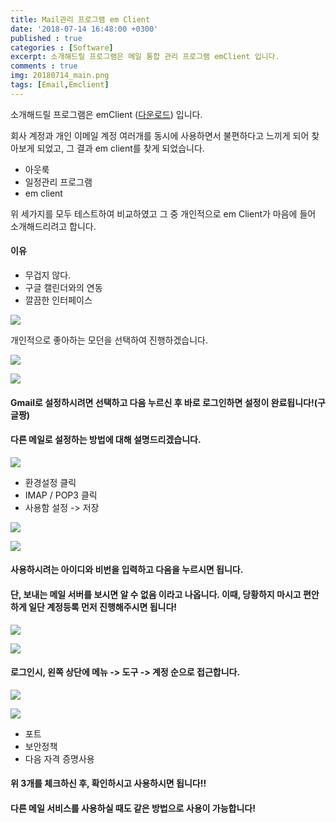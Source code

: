 ```yaml
---
title: Mail관리 프로그램 em Client
date: '2018-07-14 16:48:00 +0300'
published : true
categories : [Software]
excerpt: 소개해드릴 프로그램은 메일 통합 관리 프로그램 emClient 입니다.
comments : true
img: 20180714_main.png
tags: [Email,Emclient]
---
```


소개해드릴 프로그램은 emClient ([다운로드]) 입니다.

회사 계정과 개인 이메일 계정 여러개를 동시에 사용하면서 불편하다고 느끼게 되어 찾아보게 되었고, 그 결과 em client를 찾게 되었습니다.


- 아웃룩
- 일정관리 프로그램
- em client

위 세가지를 모두 테스트하여 비교하였고 그 중 개인적으로 em Client가 마음에 들어 소개해드리려고 합니다.


#### 이유
- 무겁지 않다.
- 구글 캘린더와의 연동
- 깔끔한 인터페이스

![](/assets/images/2018/08/emclient/1.png)

개인적으로 좋아하는 모던을 선택하여 진행하겠습니다.

![](/assets/images/2018/08/emclient/2.png)

![](/assets/images/2018/08/emclient/3.png)

#### Gmail로 설정하시려면 선택하고 다음 누르신 후 바로 로그인하면 설정이 완료됩니다!(구글짱)

#### 다른 메일로 설정하는 방법에 대해 설명드리겠습니다.

![](/assets/images/2018/08/emclient/4.png)

- 환경설정 클릭
- IMAP / POP3 클릭
- 사용함 설정 -> 저장

![](/assets/images/2018/08/emclient/5.png)

![](/assets/images/2018/08/emclient/6.png)

#### 사용하시려는 아이디와 비번을 입력하고 다음을 누르시면 됩니다.

#### 단, 보내는 메일 서버를 보시면 알 수 없음 이라고 나옵니다. 이때, 당황하지 마시고 편안하게 일단 계정등록 먼저 진행해주시면 됩니다!

![](/assets/images/2018/08/emclient/7.png)

![](/assets/images/2018/08/emclient/8.png)

#### 로그인시, 왼쪽 상단에 메뉴 -> 도구 -> 계정 순으로 접근합니다.

![](/assets/images/2018/08/emclient/9.png)

![](/assets/images/2018/08/emclient/10.png)

- 포트
- 보안정책
- 다음 자격 증명사용

#### 위 3개를 체크하신 후, 확인하시고 사용하시면 됩니다!!

#### 다른 메일 서비스를 사용하실 때도 같은 방법으로 사용이 가능합니다!

[다운로드]: https://www.emclient.com
